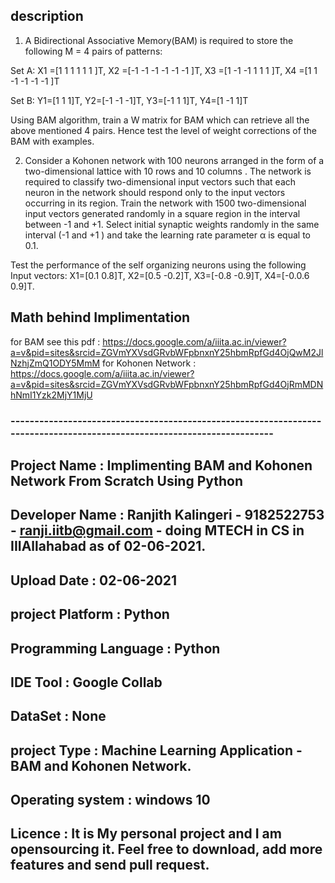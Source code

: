 
## description 

1. A Bidirectional Associative Memory(BAM)  is required to store the following  M = 4 pairs of patterns:

Set A:  X1 =[1 1 1 1 1 1 ]T,  X2 =[-1 -1 -1 -1 -1 -1 ]T,  X3 =[1 -1 -1 1 1 1 ]T,  X4 =[1 1 -1 -1 -1 -1 ]T

Set B:  Y1=[1 1 1]T, Y2=[-1 -1 -1]T, Y3=[-1 1 1]T, Y4=[1 -1 1]T

Using BAM algorithm, train a W matrix for BAM which can retrieve all the above mentioned 4 pairs. 
Hence test the level of weight corrections of the BAM with examples.

2. Consider a Kohonen network with 100 neurons arranged in the form of a two-dimensional lattice with 10 rows and 10 columns . 
The network is required to classify two-dimensional input vectors such that each neuron in the network should respond only to the input vectors occurring in its region. 
Train the network with 1500 two-dimensional input vectors generated randomly in a square region in the interval between -1 and +1. Select initial synaptic weights randomly in the same interval  (-1 and +1  ) and take the learning rate parameter α is equal to 0.1.

Test the performance of the self organizing neurons using the following
Input vectors:
X1=[0.1  0.8]T,  X2=[0.5  -0.2]T, X3=[-0.8  -0.9]T, X4=[-0.0.6  0.9]T.

## Math behind Implimentation 

for BAM see this pdf : https://docs.google.com/a/iiita.ac.in/viewer?a=v&pid=sites&srcid=ZGVmYXVsdGRvbWFpbnxnY25hbmRpfGd4OjQwM2JlNzhjZmQ1ODY5MmM
for Kohonen Network  : https://docs.google.com/a/iiita.ac.in/viewer?a=v&pid=sites&srcid=ZGVmYXVsdGRvbWFpbnxnY25hbmRpfGd4OjRmMDNhNmI1Yzk2MjY1MjU



### ------------------------------------------------------------------------------------------------------------------------
## Project Name :	         Implimenting BAM and Kohonen Network From Scratch Using Python 
## Developer Name :	       Ranjith Kalingeri - 9182522753 - ranji.iitb@gmail.com - doing MTECH in CS in IIIAllahabad as of 02-06-2021. 
## Upload Date :	         02-06-2021
## project Platform :      Python
## Programming Language :  Python
## IDE Tool :	             Google Collab
## DataSet :	             None
## project Type :	         Machine Learning Application - BAM and Kohonen Network.  
## Operating system :      windows 10 
## Licence          :      It is My personal project and I am opensourcing it. Feel free to download, add more features and send pull request.
